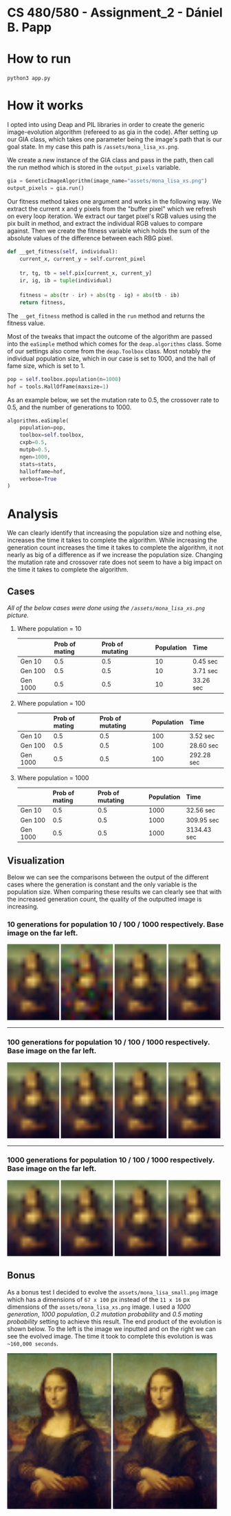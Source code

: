 # CS 480/580 - Assignment_2 - Dániel B. Papp

# How to run

```console
python3 app.py
```

# How it works

I opted into using Deap and PIL libraries in order to create the generic image-evolution algorithm (refereed to as gia in the code). After setting up our GIA class, which takes one parameter being the image's path that is our goal state. In my case this path is `/assets/mona_lisa_xs.png`.

We create a new instance of the GIA class and pass in the path, then call the run method which is stored in the `output_pixels` variable.

```python
gia = GeneticImageAlgorithm(image_name="assets/mona_lisa_xs.png")
output_pixels = gia.run()
```

Our fitness method takes one argument and works in the following way. We extract the current x and y pixels from the "buffer pixel" which we refresh on every loop iteration. We extract our target pixel's RGB values using the pix built in method, and extract the individual RGB values to compare against. Then we create the fitness variable which holds the sum of the absolute values of the difference between each RBG pixel.

```python
def __get_fitness(self, individual):
    current_x, current_y = self.current_pixel

    tr, tg, tb = self.pix[current_x, current_y]
    ir, ig, ib = tuple(individual)

    fitness = abs(tr - ir) + abs(tg - ig) + abs(tb - ib)
    return fitness,
```

The `__get_fitness` method is called in the `run` method and returns the fitness value.

Most of the tweaks that impact the outcome of the algorithm are passed into the `eaSimple` method which comes for the `deap.algorithms` class. Some of our settings also come from the `deap.Toolbox` class. Most notably the individual population size, which in our case is set to 1000, and the hall of fame size, which is set to 1.

```python
pop = self.toolbox.population(n=1000)
hof = tools.HallOfFame(maxsize=1)
```

As an example below, we set the mutation rate to 0.5, the crossover rate to 0.5, and the number of generations to 1000.

```python
algorithms.eaSimple(
    population=pop,
    toolbox=self.toolbox,
    cxpb=0.5,
    mutpb=0.5,
    ngen=1000,
    stats=stats,
    halloffame=hof,
    verbose=True
)
```

# Analysis

We can clearly identify that increasing the population size and nothing else, increases the time it takes to complete the algorithm. While increasing the generation count increases the time it takes to complete the algorithm, it not nearly as big of a difference as if we increase the population size. Changing the mutation rate and crossover rate does not seem to have a big impact on the time it takes to complete the algorithm.

## Cases

_All of the below cases were done using the `/assets/mona_lisa_xs.png` picture._

1. Where population = 10

   |          | Prob of mating | Prob of mutating | Population | Time      |
   | -------- | -------------- | ---------------- | ---------- | --------- |
   | Gen 10   | 0.5            | 0.5              | 10         | 0.45 sec  |
   | Gen 100  | 0.5            | 0.5              | 10         | 3.71 sec  |
   | Gen 1000 | 0.5            | 0.5              | 10         | 33.26 sec |

2. Where population = 100

   |          | Prob of mating | Prob of mutating | Population | Time       |
   | -------- | -------------- | ---------------- | ---------- | ---------- |
   | Gen 10   | 0.5            | 0.5              | 100        | 3.52 sec   |
   | Gen 100  | 0.5            | 0.5              | 100        | 28.60 sec  |
   | Gen 1000 | 0.5            | 0.5              | 100        | 292.28 sec |

3. Where population = 1000

   |          | Prob of mating | Prob of mutating | Population | Time        |
   | -------- | -------------- | ---------------- | ---------- | ----------- |
   | Gen 10   | 0.5            | 0.5              | 1000       | 32.56 sec   |
   | Gen 100  | 0.5            | 0.5              | 1000       | 309.95 sec  |
   | Gen 1000 | 0.5            | 0.5              | 1000       | 3134.43 sec |

## Visualization

Below we can see the comparisons between the output of the different cases where the generation is constant and the only variable is the population size. When comparing these results we can clearly see that with the increased generation count, the quality of the outputted image is increasing.

### 10 generations for population 10 / 100 / 1000 respectively. Base image on the far left.

<img src="./assets/mona_lisa_xs.png" width="24%" alt="Base image" />
<img src="./report/result_10_gen_10_pop.png" width="24%" alt="Image generated using 10 generations with a population count of 10" />
<img src="./report/result_10_gen_100_pop.png" width="24%" alt="Image generated using 10 generations with a population count of 100" />
<img src="./report/result_10_gen_1000_pop.png" width="24%" alt="Image generated using 10 generations with a population count of 1000" />

---

### 100 generations for population 10 / 100 / 1000 respectively. Base image on the far left.

<img src="./assets/mona_lisa_xs.png" width="24%" alt="Base image" />
<img src="./report/result_100_gen_10_pop.png" width="24%" alt="Image generated using 100 generations with a population count of 10" />
<img src="./report/result_100_gen_100_pop.png" width="24%" alt="Image generated using 100 generations with a population count of 100" />
<img src="./report/result_100_gen_1000_pop.png" width="24%" alt="Image generated using 100 generations with a population count of 1000" />

---

### 1000 generations for population 10 / 100 / 1000 respectively. Base image on the far left.

<img src="./assets/mona_lisa_xs.png" width="24%" alt="Base image" />
<img src="./report/result_1000_gen_10_pop.png" width="24%" alt="Image generated using 1000 generations with a population count of 10" />
<img src="./report/result_1000_gen_100_pop.png" width="24%" alt="Image generated using 1000 generations with a population count of 100" />
<img src="./report/result_1000_gen_1000_pop.png" width="24%" alt="Image generated using 1000 generations with a population count of 1000" />

## Bonus

As a bonus test I decided to evolve the `assets/mona_lisa_small.png` image which has a dimensions of `67 x 100` px instead of the `11 x 16` px dimensions of the `assets/mona_lisa_xs.png` image. I used a _1000 generation_, _1000 population_, _0.2 mutation probability_ and _0.5 mating probability_ setting to achieve this result. The end product of the evolution is shown below. To the left is the image we inputted and on the right we can see the evolved image. The time it took to complete this evolution is was `~160,000 seconds`.

<img src="./assets/mona_lisa_small.png" width="48%" alt="Image generated using 1000 generations with a population count of 10" />
<img src="./report/bonus_result_1000_gen_1000_pop.png" width="48%" alt="Image generated using 1000 generations with a population count of 100" />
